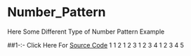 # Number_Pattern
Here Some Different Type of Number Pattern Example

##1-:- Click Here For [Source Code](https://github.com/Mahendra710/Number_Pattern/blob/main/7.1-Number%20Pattern.py)
1 
1 2 
1 2 3 
1 2 3 4 
1 2 3 4 5  
